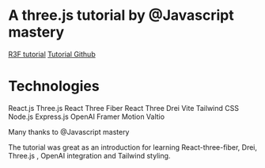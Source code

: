 # A three.js tutorial by @Javascript mastery

[R3F tutorial]('https://www.youtube.com/watch?v=ZqEa8fTxypQ&t=1s')
[Tutorial Github]('https://github.com/adrianhajdin/project_threejs_ai')

# Technologies

React.js
Three.js
React Three Fiber
React Three Drei
Vite
Tailwind CSS
Node.js
Express.js
OpenAI
Framer Motion
Valtio

Many thanks to @Javascript mastery

The tutorial was great as an introduction for learning React-three-fiber, Drei, Three.js , OpenAI integration and Tailwind styling.
